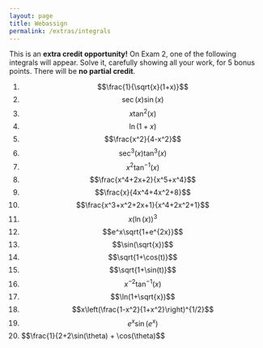 ```yaml
---
layout: page
title: Webassign
permalink: /extras/integrals
---
```


This is an **extra credit opportunity!**
On Exam 2, one of the following integrals will appear.
Solve it, carefully showing all your work, for 5 bonus points.
There will be **no partial credit**.

1.  $$\frac{1}{\sqrt{x}(1+x)}$$
2.  $$\sec(x)\sin(x)$$
3.  $$x\tan^2(x)$$
4.  $$\ln(1+x)$$
5.  $$\frac{x^2}{4-x^2}$$
6.  $$\sec^3(x)\tan^3(x)$$
7.  $$x^2\tan^{-1}(x)$$
8.  $$\frac{x^4+2x+2}{x^5+x^4}$$
9.  $$\frac{x}{4x^4+4x^2+8}$$
10. $$\frac{x^3+x^2+2x+1}{x^4+2x^2+1}$$
11. $$x(\ln(x))^3$$
12. $$e^x\sqrt{1+e^{2x}}$$
13. $$\sin(\sqrt{x})$$
14. $$\sqrt{1+\cos(t)}$$
15. $$\sqrt{1+\sin(t)}$$
16. $$x^{-2}\tan^{-1}(x)$$
17. $$\ln(1+\sqrt{x})$$
18. $$x\left(\frac{1-x^2}{1+x^2}\right)^{1/2}$$
19. $$e^x\sin(e^x)$$
20. $$\frac{1}{2+2\sin(\theta) + \cos(\theta)$$

